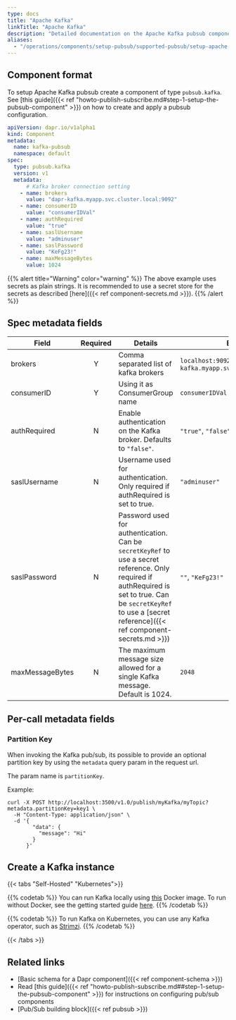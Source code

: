 ```yaml
---
type: docs
title: "Apache Kafka"
linkTitle: "Apache Kafka"
description: "Detailed documentation on the Apache Kafka pubsub component"
aliases:
  - "/operations/components/setup-pubsub/supported-pubsub/setup-apache-kafka/"
---
```


## Component format

To setup Apache Kafka pubsub create a component of type `pubsub.kafka`. See [this guide]({{< ref "howto-publish-subscribe.md#step-1-setup-the-pubsub-component" >}}) on how to create and apply a pubsub configuration.

```yaml
apiVersion: dapr.io/v1alpha1
kind: Component
metadata:
  name: kafka-pubsub
  namespace: default
spec:
  type: pubsub.kafka
  version: v1
  metadata:
      # Kafka broker connection setting
    - name: brokers
      value: "dapr-kafka.myapp.svc.cluster.local:9092"
    - name: consumerID
      value: "consumerIDVal"
    - name: authRequired
      value: "true"
    - name: saslUsername
      value: "adminuser"
    - name: saslPassword
      value: "KeFg23!"
    - name: maxMessageBytes
      value: 1024
```

{{% alert title="Warning" color="warning" %}}
The above example uses secrets as plain strings. It is recommended to use a secret store for the secrets as described [here]({{< ref component-secrets.md >}}).
{{% /alert %}}

## Spec metadata fields

| Field              | Required | Details | Example |
|--------------------|:--------:|---------|---------|
| brokers             | Y  | Comma separated list of kafka brokers  | `localhost:9092`, `dapr-kafka.myapp.svc.cluster.local:9092`
| consumerID          | Y  | Using it as ConsumerGroup name         | `consumerIDVal`
| authRequired        | N  | Enable authentication on the Kafka broker. Defaults to `"false"`.   |`"true"`, `"false"`
| saslUsername        | N  | Username used for authentication. Only required if authRequired is set to true.   | `"adminuser"`
| saslPassword        | N  | Password used for authentication. Can be `secretKeyRef` to use a secret reference. Only required if authRequired is set to true. Can be `secretKeyRef` to use a [secret reference]({{< ref component-secrets.md >}})  |  `""`, `"KeFg23!"`
| maxMessageBytes | N  | The maximum message size allowed for a single Kafka message. Default is 1024. | `2048`

## Per-call metadata fields

### Partition Key

When invoking the Kafka pub/sub, its possible to provide an optional partition key by using the `metadata` query param in the request url.

The param name is `partitionKey`.

Example:

```shell
curl -X POST http://localhost:3500/v1.0/publish/myKafka/myTopic?metadata.partitionKey=key1 \
  -H "Content-Type: application/json" \
  -d '{
        "data": {
          "message": "Hi"
        }
      }'
```

## Create a Kafka instance
{{< tabs "Self-Hosted" "Kubernetes">}}

{{% codetab %}}
You can run Kafka locally using [this](https://github.com/wurstmeister/kafka-docker) Docker image.
To run without Docker, see the getting started guide [here](https://kafka.apache.org/quickstart).
{{% /codetab %}}

{{% codetab %}}
To run Kafka on Kubernetes, you can use any Kafka operator, such as [Strimzi](https://strimzi.io/docs/operators/latest/quickstart.html#ref-install-prerequisites-str).
{{% /codetab %}}

{{< /tabs >}}


## Related links
- [Basic schema for a Dapr component]({{< ref component-schema >}})
- Read [this guide]({{< ref "howto-publish-subscribe.md##step-1-setup-the-pubsub-component" >}}) for instructions on configuring pub/sub components
- [Pub/Sub building block]({{< ref pubsub >}})
